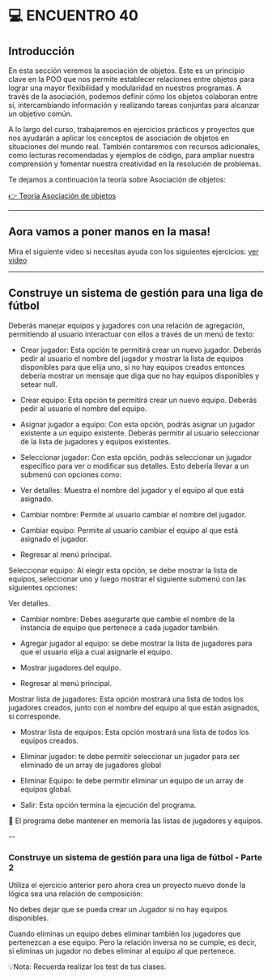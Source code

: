 # :computer: ENCUENTRO 40

## Introducción

En esta sección veremos la asociación de objetos. Este es un principio clave en la POO que nos permite establecer relaciones entre objetos para lograr una mayor flexibilidad y modularidad en nuestros programas. A través de la asociación, podemos definir cómo los objetos colaboran entre sí, intercambiando información y realizando tareas conjuntas para alcanzar un objetivo común.

A lo largo del curso, trabajaremos en ejercicios prácticos y proyectos que nos ayudarán a aplicar los conceptos de asociación de objetos en situaciones del mundo real. También contaremos con recursos adicionales, como lecturas recomendadas y ejemplos de código, para ampliar nuestra comprensión y fomentar nuestra creatividad en la resolución de problemas.

Te dejamos a continuación la teoría sobre Asociación de objetos:

[👉 Teoría Asociación de objetos](https://drive.google.com/file/d/1iucKIYem27AIk_dQxWjnSor1AVQGnvki/view)


---

## Aora vamos a poner manos en la masa! 

Mira el siguiente video si necesitas ayuda con los siguientes ejercicios: [ver video](https://youtu.be/0zwBoq9CAlM)


---

## Construye un sistema de gestión para una liga de fútbol

Deberás manejar equipos y jugadores con una relación de agregación, permitiendo al usuario interactuar con ellos a través de un menú de texto:

- Crear jugador: Esta opción te permitirá crear un nuevo jugador. Deberás pedir al usuario el nombre del jugador y mostrar la lista de equipos disponibles para que elija uno, si no hay equipos creados entonces debería mostrar un mensaje que diga que no hay equipos disponibles y setear null.

- Crear equipo: Esta opción te permitirá crear un nuevo equipo. Deberás pedir al usuario el nombre del equipo.

- Asignar jugador a equipo: Con esta opción, podrás asignar un jugador existente a un equipo existente. Deberás permitir al usuario seleccionar de la lista de jugadores y equipos existentes.

- Seleccionar jugador: Con esta opción, podrás seleccionar un jugador específico para ver o modificar sus detalles. Esto debería llevar a un submenú con opciones como:

- Ver detalles: Muestra el nombre del jugador y el equipo al que está asignado.

- Cambiar nombre: Permite al usuario cambiar el nombre del jugador.

- Cambiar equipo: Permite al usuario cambiar el equipo al que está asignado el jugador.

- Regresar al menú principal.

Seleccionar equipo: Al elegir esta opción, se debe mostrar la lista de equipos, seleccionar uno y luego mostrar el siguiente submenú con las siguientes opciones:

Ver detalles.

- Cambiar nombre: Debes asegurarte que cambie el nombre de la instancia de equipo que pertenece a cada jugador también.

- Agregar jugador al equipo: se debe mostrar la lista de jugadores para que el usuario elija a cual asignarle el equipo.

- Mostrar jugadores del equipo.

- Regresar al menú principal.

Mostrar lista de jugadores: Esta opción mostrará una lista de todos los jugadores creados, junto con el nombre del equipo al que están asignados, si corresponde.

- Mostrar lista de equipos: Esta opción mostrará una lista de todos los equipos creados.

- Eliminar jugador: te debe permitir seleccionar un jugador para ser eliminado de un array de jugadores global

- Eliminar Equipo: te debe permitir eliminar un equipo de un array de equipos global.

- Salir: Esta opción termina la ejecución del programa.

📍 El programa debe mantener en memoria las listas de jugadores y equipos.

--

### Construye un sistema de gestión para una liga de fútbol - Parte 2

Utiliza el ejercicio anterior pero ahora crea un proyecto nuevo donde la lógica sea una relación de composición:

No debes dejar que se pueda crear un Jugador si no hay equipos disponibles.

Cuando eliminas un equipo debes eliminar también los jugadores que pertenezcan a ese equipo. Pero la relación inversa no se cumple, es decir, si eliminas un jugador no debes eliminar al equipo al que pertenece.

💡Nota: Recuerda realizar los test de tus clases.
